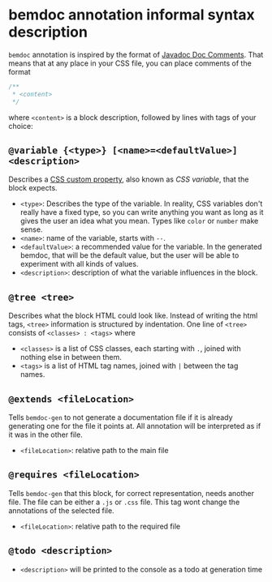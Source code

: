 # bemdoc annotation informal syntax description
`bemdoc` annotation is inspired by the format of [Javadoc Doc Comments](https://www.oracle.com/technical-resources/articles/java/javadoc-tool.html). That means that at any place in your CSS file, you can place comments of the format
```css
/**
 * <content>
 */
```

where `<content>` is a block description, followed by lines with tags of your choice:

## `@variable {<type>} [<name>=<defaultValue>] <description>`
Describes a [CSS custom property](https://developer.mozilla.org/en-US/docs/Web/CSS/Using_CSS_custom_properties), also known as *CSS variable*, that the block expects.
- `<type>`: Describes the type of the variable. In reality, CSS variables don't really have a fixed type, so you can write anything you want as long as it gives the user an idea what you mean. Types like `color` or `number` make sense.
- `<name>`: name of the variable, starts with `--`.
- `<defaultValue>`: a recommended value for the variable. In the generated bemdoc, that will be the default value, but the user will be able to experiment with all kinds of values.
- `<description>`: description of what the variable influences in the block.

## `@tree <tree>`
Describes what the block HTML could look like. Instead of writing the html tags, `<tree>` information is structured by indentation. One line of `<tree>` consists of `<classes> : <tags>` where
- `<classes>` is a list of CSS classes, each starting with `.`, joined with nothing else in between them.
- `<tags>` is a list of HTML tag names, joined with ` | ` between the tag names.

## `@extends <fileLocation>`
Tells `bemdoc-gen` to not generate a documentation file if it is already generating one for the file it points at. All annotation will be interpreted as if it was in the other file.
- `<fileLocation>`: relative path to the main file

## `@requires <fileLocation>`
Tells `bemdoc-gen` that this block, for correct representation, needs another file. The file can be either a `.js` or `.css` file. This tag wont change the annotations of the selected file.
- `<fileLocation>`: relative path to the required file

## `@todo <description>`
- `<description>` will be printed to the console as a todo at generation time


